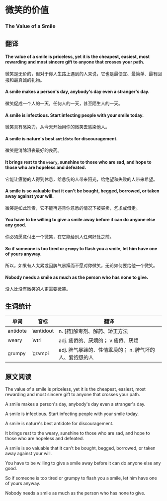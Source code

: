 # 微笑的价值

### The Value of a Smile

## 翻译

#### The value of a smile is priceless, yet it is the cheapest, easiest, most rewarding and most sincere gift to anyone that crosses your path.
微笑是无价的，但对于你人生路上遇到的人来说，它也是最便宜、最简单、最有回报和最真诚的礼物。
#### A smile makes a person's day, anybody's day even a stranger's day.
微笑促成一个人的一天，任何人的一天，甚至陌生人的一天。
#### A smile is infectious. Start infecting people with your smile today.
微笑具有感染力，从今天开始用你的微笑去感染他人。
#### A smile is nature's best `antidote` for discouragement.
微笑是消除沮丧最好的良药。
#### It brings rest to the `weary`, sunshine to those who are sad, and hope to those who are hopeless and defeated.
它能让疲倦的人得到休息，给悲伤的人带来阳光，给绝望和失败的人带来希望。
#### A smile is so valuable that it can't be bought, begged, borrowed, or taken away against your will.
微笑是如此珍贵，它不能再违背你意愿的情况下被买卖，乞求或借走。
#### You have to be willing to give a smile away before it can do anyone else any good.
你必须愿意付出一个微笑，在它能给别人任何好处之前。
#### So if someone is too tired or `grumpy` to flash you a smile, let him have one of yours anyway.
所以，如果有人太累或因脾气暴躁而不愿对你微笑，无论如何要给他一个微笑。
#### Nobody needs a smile as much as the person who has none to give.
没人比没有微笑的人更需要微笑。

## 生词统计
| 单词 | 音标 | 翻译 |
|-|-|-|
| antidote | ˈæntidoʊt | n. [药]解毒剂、解药、矫正方法 |
| weary | ˈwɪri | adj. 疲倦的、厌烦的； v.疲倦、厌烦 |
| grumpy | ˈɡrʌmpi | adj. 脾气暴躁的、性情乖戾的； n. 脾气坏的人、爱抱怨的人 |


## 原文阅读

The value of a smile is priceless, yet it is the cheapest, easiest, most rewarding and most sincere gift to anyone that crosses your path.

A smile makes a person's day, anybody's day even a stranger's day.

A smile is infectious. Start infecting people with your smile today.

A smile is nature's best antidote for discouragement.

It brings rest to the weary, sunshine to those who are sad, and hope to those who are hopeless and defeated.

A smile is so valuable that it can't be bought, begged, borrowed, or taken away against your will.

You have to be willing to give a smile away before it can do anyone else any good.

So if someone is too tired or grumpy to flash you a smile, let him have one of yours anyway.

Nobody needs a smile as much as the person who has none to give.

<!-- <src-rtyAudio :src="'https://rtyxmd.gitee.io/rtyresources2020/May/The%20Value%20of%20a%20Smile.mp3'"></src-rtyAudio> -->